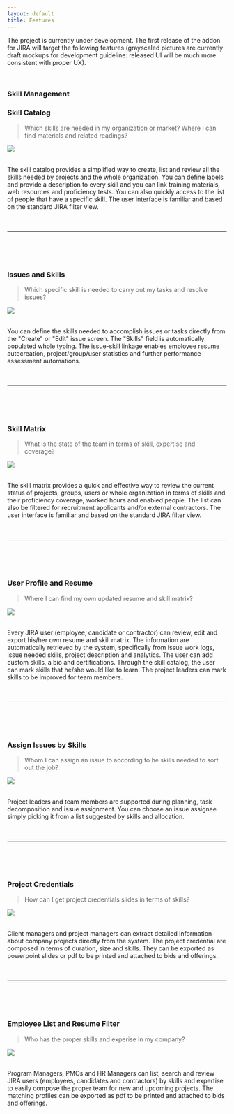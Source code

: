 ```yaml
---
layout: default
title: Features
---
```


The project is currently under development.
The first release of the addon for JIRA will target the following features
(grayscaled pictures are currently draft mockups for development guideline:
released UI will be much more consistent with proper UX).

<br/>

### **Skill Management**

### Skill Catalog

> Which skills are needed in my organization or market? Where I can find materials and related readings?

![](/site/img/skill.catalog.filter.list.png)

<br/>
The skill catalog provides a simplified way to create, list and review all the
skills needed by projects and the whole organization. You can define labels and provide a 
description to every skill and you can link training materials, web resources and proficiency tests.
You can also quickly access to the list of people that have a specific skill. The user interface is
familiar and based on the standard JIRA filter view.
<br/><br/><br/>

---

<br/><br/><br/>

### Issues and Skills

> Which specific skill is needed to carry out my tasks and resolve issues? 

![](/site/img/create.issue.skills.field.png)

<br/>
You can define the skills needed to accomplish issues or tasks directly from the "Create" or
"Edit" issue screen. The "Skills" field is automatically populated whole typing.
The issue-skill linkage enables employee resume autocreation, project/group/user statistics 
and further performance assessment automations. 
<br/><br/><br/>

---

<br/><br/><br/>

### Skill Matrix

> What is the state of the team in terms of skill, expertise and coverage?

![](/site/img/skill.matrix.filter.list.png)

<br/>
The skill matrix provides a quick and effective way to review the current status of
projects, groups, users or whole organization in terms of skills and their proficiency
coverage, worked hours and enabled people. The list can also be filtered for recruitment 
applicants and/or external contractors. The user interface is familiar and based on the standard JIRA filter view.
<br/><br/><br/>

---

<br/><br/><br/>

### User Profile and Resume

> Where I can find my own updated resume and skill matrix?

![](/site/img/user.profile.with.resume.png)

<br/>
Every JIRA user (employee, candidate or contractor) can review, edit and export his/her 
own resume and skill matrix. The information are automatically retrieved by the system,
specifically from issue work logs, issue needed skills, project description and analytics.
The user can add custom skills, a bio and certifications. Through the skill catalog, the user
can mark skills that he/she would like to learn. The project leaders can mark skills to be
improved for team members.
<br/><br/><br/>

---

<br/><br/><br/>

### Assign Issues by Skills

> Whom I can assign an issue to according to he skills needed to sort out the job?

![](/site/img/assign.issue.by.skill.png)

<br/>
Project leaders and team members are supported during planning, task decomposition and
issue assignment. You can choose an issue assignee simply picking it from a list suggested
by skills and allocation.
<br/><br/><br/>

---

<br/><br/><br/>

### Project Credentials

> How can I get project credentials slides in terms of skills?

![](/site/img/credentials.filter.list.png)

<br/>
Client managers and project managers can extract detailed information about company projects
directly from the system. The project credential are composed in terms of duration, size and
skills. They can be exported as powerpoint slides or pdf to be printed and attached to bids
and offerings.
<br/><br/><br/>

---

<br/><br/><br/>

### Employee List and Resume Filter

> Who has the proper skills and experise in my company?

![](/site/img/resumes.filter.list.png)

<br/>
Program Managers, PMOs and HR Managers can list, search and review JIRA users
(employees, candidates and contractors) by skills and expertise to easily 
compose the proper team for new and upcoming projects. The matching profiles
can be exported as pdf to be printed and attached to bids and offerings.
<br/><br/><br/>
